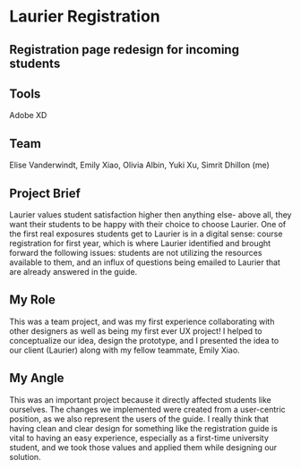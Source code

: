 <h1>Laurier Registration</h1>
<h2>Registration page redesign for incoming students</h2>

<p>
<h2>Tools</h2>
<body>Adobe XD</body>
</p>

<p>
<h2>Team</h2>
<body>Elise Vanderwindt, Emily Xiao, Olivia Albin, Yuki Xu, Simrit Dhillon (me)</body>
</p>

<p>
<h2>Project Brief</h2>
<body>Laurier values student satisfaction higher then anything else- above all, they want their students to be happy with their choice to choose Laurier. One of the first real exposures students get to Laurier is in a digital sense: course registration for first year, which is where Laurier identified and brought forward the following issues: students are not utilizing the resources available to them, and an influx of questions being emailed to Laurier that are already answered in the guide.</body>
</p>

<p>
<h2>My Role</h2>
<body>This was a team project, and was my first experience collaborating with other designers as well as being my first ever UX project! I helped to conceptualize our idea, design the prototype, and I presented the idea to our client (Laurier) along with my fellow teammate, Emily Xiao. </body>
</p>

<p>
<h2>My Angle</h2>
<body>This was an important project because it directly affected students like ourselves. The changes we implemented were created from a user-centric position, as we also represent the users of the guide. I really think that having clean and clear design for something like the registration guide is vital to having an easy experience, especially as a first-time university student, and we took those values and applied them while designing our solution. </body>  
</p>  

<h2>  </h2>